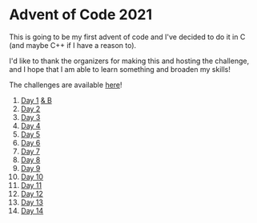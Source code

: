 # Advent of Code 2021

This is going to be my first advent of code and I've decided to do it in C (and maybe C++ if I have a reason to).

I'd like to thank the organizers for making this and hosting the challenge, and I hope that I am able to learn something and broaden my skills!

The challenges are available [here](https://adventofcode.com/2021/)!

1. [Day 1](./Day%201%20A/README.md) [& B](./Day%201%20B/README.md)
2. [Day 2](./Day%202/README.md)
3. [Day 3](./Day%203/README.md)
4. [Day 4](./Day%204/README.md)
5. [Day 5](./Day%205/README.md)
6. [Day 6](./Day%206/README.md)
7. [Day 7](./Day%207/README.md)
8. [Day 8](./Day%208/README.md)
9. [Day 9](./Day%209/README.md)
10. [Day 10](./Day%2010/README.md)
11. [Day 11](./Day%2011/README.md)
12. [Day 12](./Day%2012/README.md)
13. [Day 13](./Day%2013/README.md)
14. [Day 14](./Day%2014/README.md)
